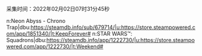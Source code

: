 采集时间：2022年02月02日07时31分45秒

n:Neon Abyss - Chrono Trap|dbu:https://steamdb.info/sub/679714/|u:https://store.steampowered.com/app/1851340/|t:KeepForever#
n:STAR WARS™: Squadrons|dbu:https://steamdb.info/app/1222730/|u:https://store.steampowered.com/app/1222730/|t:Weekend#
